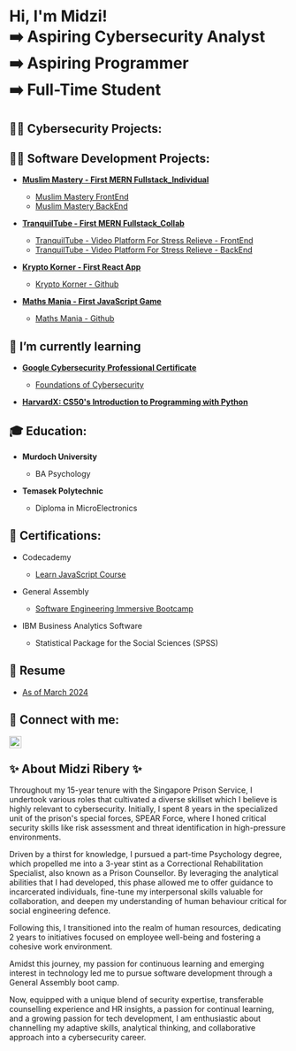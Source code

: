<h1>Hi, I'm Midzi! <br/> ➡️ Aspiring Cybersecurity Analyst <br/>➡️ Aspiring Programmer <br/>➡️ Full-Time Student</h1>

<h2>👮🏽 Cybersecurity Projects:</h2>


<h2>👨‍💻 Software Development Projects:</h2>

- <b>[Muslim Mastery - First MERN Fullstack_Individual](https://muslimmasteryfe.vercel.app/)</b>
  - [Muslim Mastery FrontEnd](https://github.com/MidziRibery/ga-project4-FE)
  - [Muslim Mastery BackEnd](https://github.com/MidziRibery/ga-project4-BE)

- <b>[TranquilTube - First MERN Fullstack_Collab](https://tranquiltube.vercel.app/)</b>
  - [TranquilTube - Video Platform For Stress Relieve - FrontEnd](https://github.com/MidziRibery/ga-project3-frontend)
  - [TranquilTube - Video Platform For Stress Relieve - BackEnd](https://github.com/charmainelhm/ga-project3-backend)

- <b>[Krypto Korner - First React App](https://krypto-korner.vercel.app/)</b>
  - [Krypto Korner - Github](https://github.com/MidziRibery/kryptokorner)

- <b>[Maths Mania - First JavaScript Game](https://midziribery.github.io/mygame/)</b>
  - [Maths Mania - Github](https://github.com/MidziRibery/mygame)


<h2>🌱 I’m currently learning</h2>

- <b>[Google Cybersecurity Professional Certificate](https://www.coursera.org/professional-certificates/google-cybersecurity?utm_source=gg&utm_medium=sem&utm_campaign=B2C_APAC_Google-Cybersecurity_Google_FTCOF_Professional-Certificates_Arte&utm_content=B2C&campaignid=21039609324&adgroupid=159929353355&device=c&keyword=google%20cybersecurity%20professional%20certificate&matchtype=p&network=g&devicemodel=&adpostion=&creativeid=691616196417&hide_mobile_promo&gad_source=1&gclid=Cj0KCQjwncWvBhD_ARIsAEb2HW8rjPX_wkkil6TJq9-JO4HT-V8IwXu3tvpNvXnfiJI_C-xybBm7TKYaAplJEALw_wcB)</b>
  - [Foundations of Cybersecurity](https://www.coursera.org/learn/foundations-of-cybersecurity/home/module/4)

- <b>[HarvardX: CS50's Introduction to Programming with Python](https://www.edx.org/learn/python/harvard-university-cs50-s-introduction-to-programming-with-python)</b>

<h2>🎓 Education:</h2>

- <b>Murdoch University</b>
  - BA Psychology

- <b>Temasek Polytechnic</b>
  - Diploma in MicroElectronics    

<h2> 📜 Certifications:</h2>
  
  - Codecademy
      - [Learn JavaScript Course](https://www.codecademy.com/profiles/MidziRibery/certificates/705dcb15de0da4dd9d9fc4f3274b430e)
      
  - General Assembly
      - [Software Engineering Immersive Bootcamp](https://github.com/MidziRibery/MidziRibery/files/14596947/Certificate-of-Completion-muhd.termidzi%40gmail.com-1677481159-GA-SEIF.11.pdf)

  - IBM Business Analytics Software
      - Statistical Package for the Social Sciences (SPSS)
    
<h2>📑 Resume </h2>

- [As of March 2024](https://github.com/MidziRibery/MidziRibery/files/14596964/Muhammad.Termidzi.Bin.Azmi_Resume.pdf) 


<h2> 🤳 Connect with me:</h2>

[<img align="left" alt="MidziRibery | LinkedIn" width="22px" src="https://github.com/MidziRibery/cybersecurity-portfolio/assets/109605580/7a6ac399-f835-49fb-87bc-4f6419591a8a)" />][linkedin]

[linkedin]: https://www.linkedin.com/in/muhammad-termidzi-bin-azmi/

</br><h2> ✨ About Midzi Ribery ✨</h2>

Throughout my 15-year tenure with the Singapore Prison Service, I undertook various roles that cultivated a diverse skillset which I believe is highly relevant to cybersecurity. Initially, I spent 8 years in the specialized unit of the prison's special forces, SPEAR Force, where I honed critical security skills like risk assessment and threat identification in high-pressure environments.

Driven by a thirst for knowledge, I pursued a part-time Psychology degree, which propelled me into a 3-year stint as a Correctional Rehabilitation Specialist, also known as a Prison Counsellor. By leveraging the analytical abilities that I had developed, this phase allowed me to offer guidance to incarcerated individuals, fine-tune my interpersonal skills valuable for collaboration, and deepen my understanding of human behaviour critical for social engineering defence.

Following this, I transitioned into the realm of human resources, dedicating 2 years to initiatives focused on employee well-being and fostering a cohesive work environment.

Amidst this journey, my passion for continuous learning and emerging interest in technology led me to pursue software development through a General Assembly boot camp.

Now, equipped with a unique blend of security expertise, transferable counselling experience and HR insights, a passion for continual learning, and a growing passion for tech development, I am enthusiastic about channelling my adaptive skills, analytical thinking, and collaborative approach into a cybersecurity career.
<!--
**MidziRibery/MidziRibery** is a ✨ _special_ ✨ repository because its `README.md` (this file) appears on your GitHub profile.

Here are some ideas to get you started:

- 🔭 I’m currently working on ...
- 🌱 I’m currently learning ...
- 👯 I’m looking to collaborate on ...
- 🤔 I’m looking for help with ...
- 💬 Ask me about ...
- 📫 How to reach me: ...
- 😄 Pronouns: ...
- ⚡ Fun fact: ...
<h1>Hi, I'm Josh! <br/><a href="https://github.com/joshmadakor1">Programmer</a>, <a href="https://www.linkedin.com/in/joshmadakor/">Cybersecurity Professional</a>, <a href="https://www.youtube.com/c/joshmadakor">YouTuber</a></h1>

<h2>👨‍💻 Software Development Projects:</h2>

- <b>Data Structures and Algorithms Practice (AlgoExpert)</b>
  - [Praciting DS & Algos in Python](https://github.com/joshmadakor1/Algorithms-Practice)
- <b>Full Stack Web App (React, NodeJS, Azure, and Machine Learning Components)</b>
  - [Image Analysis Middleware](https://github.com/joshmadakor1/4chan-Image-Analysis-Middleware-C964) <b><i>(Potentially NSFW)</b></i>
- <b>PowerShell</b>
  - [Windows EventLog: Failed RDP Logins Source IP to full GeoData Conversion](https://github.com/joshmadakor1/Sentinel-Lab)
  - [JWipe (Disk Wiping Utility)](https://github.com/joshmadakor1/Jwipe.PowerShell)
  - [Active Directory Bulk User Creation](https://github.com/joshmadakor1/AD_PS)
  - [FIM (File Integrity Monitor)](https://github.com/joshmadakor1/PowerShell-Integrity-FIM)
- <b>C# (.NET Desktop Applications)</b>
  - [Ransomware Proof of Concept (Encrypter)](https://github.com/joshmadakor1/EncrypterPOC)
  - [Ransomware Proof of Concept (Decrypter)](https://github.com/joshmadakor1/DecrypterPOC)
  - [Keylogger with Email Capability](https://github.com/joshmadakor1/Key-Logger-With-Email)
- <b>Python</b>
  - [Package Delivery Application (Datastructures and Algorithms Demo)](https://github.com/joshmadakor1/Package-Delivery-Pathfinding-Algorithm)

<h2>📺 Popular YouTube Videos</h2>

- [How to get into Cybersecurity Starting From Zero](https://www.youtube.com/watch?v=a83ASGn_V_s)
- [A Day in the Life of a Cybersecurity Anayst](https://www.youtube.com/watch?v=uHy3oM7NnoU)
- [How to Create a KeyLogger (C#)](https://www.youtube.com/watch?v=N-L9hklSlNk)
- [Ransomware Demonstration (C#)](https://www.youtube.com/watch?v=OfvdQeh79s0)
- [Is WGU Legit?](https://www.youtube.com/watch?v=E2MwRWxDBkA)

<h2> 🤳 Connect with me:</h2>

[<img align="left" alt="JoshMadakor | YouTube" width="22px" src="https://cdn.jsdelivr.net/npm/simple-icons@v3/icons/youtube.svg" />][youtube]
[<img align="left" alt="JoshMadakor | Twitter" width="22px" src="https://cdn.jsdelivr.net/npm/simple-icons@v3/icons/twitter.svg" />][twitter]
[<img align="left" alt="JoshMadakor | LinkedIn" width="22px" src="https://cdn.jsdelivr.net/npm/simple-icons@v3/icons/linkedin.svg" />][linkedin]
[<img align="left" alt="JoshMadakor | Instagram" width="22px" src="https://cdn.jsdelivr.net/npm/simple-icons@v3/icons/instagram.svg" />][instagram]

[twitter]: https://twitter.com/joshmadakor
[youtube]: https://www.youtube.com/c/joshmadakor
[instagram]: https://www.instagram.com/joshmadakor/
[linkedin]: https://linkedin.com/in/joshmadakor

-->


